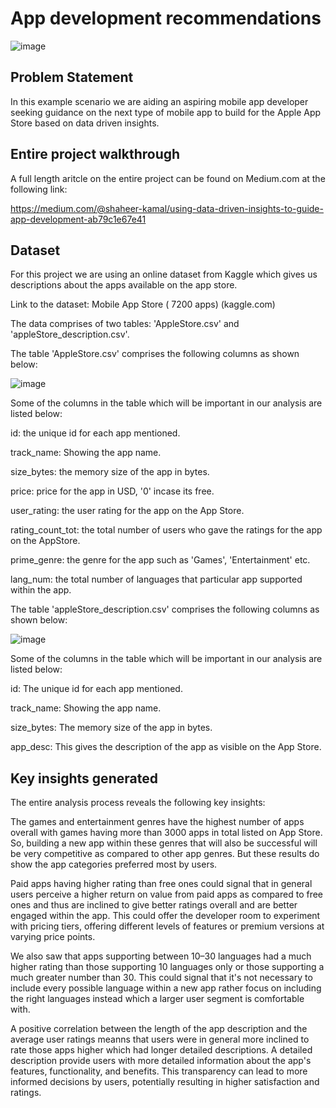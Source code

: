 # App development recommendations

![image](https://github.com/Sha95544/App-development-recommendations/assets/62758405/192ca643-ed8c-44d0-aeb8-29da47d3b68f)

## Problem Statement
In this example scenario we are aiding an aspiring mobile app developer seeking guidance on the next type of mobile app to build for the Apple App Store based on data driven insights.

## Entire project walkthrough
A full length aritcle on the entire project can be found on Medium.com at the following link:

https://medium.com/@shaheer-kamal/using-data-driven-insights-to-guide-app-development-ab79c1e67e41

## Dataset

For this project we are using an online dataset from Kaggle which gives us descriptions about the apps available on the app store.

Link to the dataset: Mobile App Store ( 7200 apps) (kaggle.com)

The data comprises of two tables: 'AppleStore.csv' and 'appleStore_description.csv'.

The table 'AppleStore.csv' comprises the following columns as shown below:

![image](https://github.com/Sha95544/App-development-recommendations/assets/62758405/929bbad8-3ab8-48bc-b2b8-4cc9607ba8e1)

Some of the columns in the table which will be important in our analysis are listed below:

id: the unique id for each app mentioned.

track_name: Showing the app name.

size_bytes: the memory size of the app in bytes.

price: price for the app in USD, '0' incase its free.

user_rating: the user rating for the app on the App Store.

rating_count_tot: the total number of users who gave the ratings for the app on the AppStore.

prime_genre: the genre for the app such as 'Games', 'Entertainment' etc.

lang_num: the total number of languages that particular app supported within the app.

The table 'appleStore_description.csv' comprises the following columns as shown below:

![image](https://github.com/Sha95544/App-development-recommendations/assets/62758405/428b18a8-1cae-46c4-a1b7-f71e3d742774)

Some of the columns in the table which will be important in our analysis are listed below:

id: The unique id for each app mentioned.

track_name: Showing the app name.

size_bytes: The memory size of the app in bytes.

app_desc: This gives the description of the app as visible on the App Store.

## Key insights generated
The entire analysis process reveals the following key insights:

The games and entertainment genres have the highest number of apps overall with games having more than 3000 apps in total listed on App Store. So, building a new app within these genres that will also be successful will be very competitive as compared to other app genres. But these results do show the app categories preferred most by users.

Paid apps having higher rating than free ones could signal that in general users perceive a higher return on value from paid apps as compared to free ones and thus are inclined to give better ratings overall and are better engaged within the app. This could offer the developer room to experiment with pricing tiers, offering different levels of features or premium versions at varying price points.

We also saw that apps supporting between 10–30 languages had a much higher rating than those supporting 10 languages only or those supporting a much greater number than 30. This could signal that it's not necessary to include every possible language within a new app rather focus on including the right languages instead which a larger user segment is comfortable with.

A positive correlation between the length of the app description and the average user ratings meanns that users were in general more inclined to rate those apps higher which had longer detailed descriptions. A detailed description provide users with more detailed information about the app's features, functionality, and benefits. This transparency can lead to more informed decisions by users, potentially resulting in higher satisfaction and ratings.
